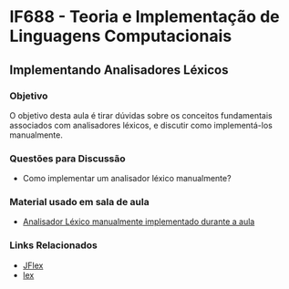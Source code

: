# IF688 - Teoria e Implementação de Linguagens Computacionais

## Implementando Analisadores Léxicos

### Objetivo

O objetivo desta aula é tirar dúvidas sobre os conceitos fundamentais associados com analisadores léxicos, e discutir como implementá-los manualmente.

### Questões para Discussão

- Como implementar um analisador léxico manualmente? 

### Material usado em sala de aula

- [Analisador Léxico manualmente implementado durante a aula](https://github.com/if688/if688.github.io/tree/master/2021-09-27/lexer)

### Links Relacionados

- [JFlex](http://jflex.de)
- [lex](http://dinosaur.compilertools.net/#lex)